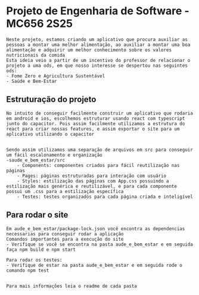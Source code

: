 # Projeto de Engenharia de Software - MC656 2S25
    Neste projeto, estamos criando um aplicativo que procura auxiliar as pessoas a montar uma melhor alimentação, ao auxiliar a montar uma boa alimentação e adquirir um melhor conhecimento sobre os valores nutricionais da comida
    Esta ideia veio a partir de um incentivo do professor de relacionar o projeto a uma ods, em que nosso interesse se despertou nas seguintes ods:
    - Fome Zero e Agricultura Sustentável
    - Saúde e Bem-Estar


## Estruturação do projeto
    No intuito de conseguir facilmente construir um aplicativo que rodaria em android e ios, escolhemos estruturar usando react com typescript junto do capacitor. Pois assim facilmente utilizamos a estrutura do react para criar nossas features, e assim exportar o site para um aplicativo utilizando o capacitor


    Sendo assim utilizamos uma separação de arquivos em src para conseguir um fácil escalonamento e organização
    -saude_e_bem_estar/src
        - Components: componentes criados para fácil reutilização nas páginas
        - Pages: páginas estruturadas para interação com usuário
        - Styles: estilização das páginas com App.css possuindo a estilização mais genérica e reutilizável, e para cada componente possui um .css para a estilização específica
        - Testes: testes organizados para cada página criada e inteligível


## Para rodar o site
    Em aude_e_bem_estar/package-lock.json você encontra as dependencias necessarias para conseguir rodar a aplicação
    Comandos importantes para a execução do site
    - Verifique se você se encontra na pasta aude_e_bem_estar e em seguida faça npm build e npm start
   
    Para rodar os testes:
    - Verifique de estar na pasta aude_e_bem_estar e em seguida rode o comando npm test


    Para mais informações leia o readme de cada pasta
